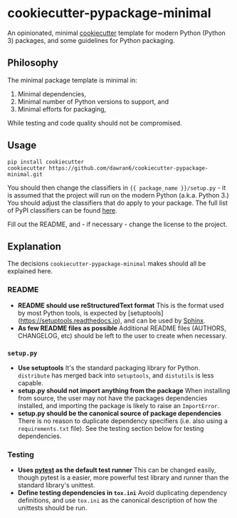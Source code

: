 cookiecutter-pypackage-minimal
==============================

An opinionated, minimal [cookiecutter](https://github.com/audreyr/cookiecutter)
template for modern Python (Python 3) packages, and some guidelines for Python
packaging.

Philosophy
----------

The minimal package template is minimal in:
1. Minimal dependencies,
1. Minimal number of Python versions to support, and
1. Minimal efforts for packaging,

While testing and code quality should not be compromised.

Usage
-----

    pip install cookiecutter
    cookiecutter https://github.com/dawran6/cookiecutter-pypackage-minimal.git

You should then change the classifiers in `{{ package_name }}/setup.py` - it is
assumed that the project will run on the modern Python (a.k.a. Python 3.)
You should adjust the classifiers that do apply to your package.
The full list of PyPI classifiers can be found
[here](https://pypi.python.org/pypi?:action=list_classifiers).

Fill out the README, and - if necessary - change the license to the project.

Explanation
-----------

The decisions `cookiecutter-pypackage-minimal` makes should all be explained here.

### README

* **README should use reStructuredText format**
  This is the format used by most Python tools, is expected by [setuptools]
  (https://setuptools.readthedocs.io), and can be used by
  [Sphinx](http://sphinx-doc.org/).
* **As few README files as possible**
  Additional README files (AUTHORS, CHANGELOG, etc) should be left to the user
  to create when necessary.

### `setup.py`

* **Use setuptools**
  It's the standard packaging library for Python. `distribute` has merged back
  into `setuptools`, and `distutils` is less capable.
* **setup.py should not import anything from the package**
  When installing from source, the user may not have the packages dependencies
  installed, and importing the package is likely to raise an `ImportError`.
* **setup.py should be the canonical source of package dependencies**
  There is no reason to duplicate dependency specifiers (i.e. also using a
  `requirements.txt` file). See the testing section below for testing dependencies.

### Testing

* **Uses [pytest](https://docs.pytest.org) as the default test runner**
  This can be changed easily, though pytest is a easier, more powerful test
  library and runner than the standard library's unittest.
* **Define testing dependencies in `tox.ini`**
  Avoid duplicating dependency definitions, and use `tox.ini` as the canonical
  description of how the unittests should be run.

